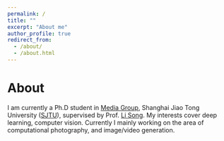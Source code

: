 ```yaml
---
permalink: /
title: ""
excerpt: "About me"
author_profile: true
redirect_from: 
  - /about/
  - /about.html
---
```



About
=====

I am currently a Ph.D student in [Media Group](https://medialab.sjtu.edu.cn), Shanghai Jiao Tong University ([SJTU](https://www.sjtu.edu.cn)), supervised by Prof. [Li Song](https://medialab.sjtu.edu.cn/author/li-song/). My interests cover deep learning, computer vision. Currently I mainly working on the area of computational photography, and image/video generation.
